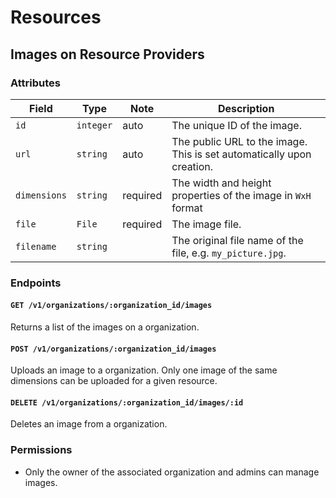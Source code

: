 # Resources

## Images on Resource Providers

### Attributes

Field        | Type      | Note     | Description                        
-------------|-----------|----------|------------------------------------
`id`         | `integer` | auto     | The unique ID of the image.
`url`        | `string ` | auto     | The public URL to the image. This is set automatically upon creation.
`dimensions` | `string`  | required | The width and height properties of the image in `WxH` format
`file`       | `File`    | required | The image file.
`filename`   | `string`  |          | The original file name of the file, e.g. `my_picture.jpg`.

### Endpoints

#### `GET /v1/organizations/:organization_id/images`

Returns a list of the images on a organization.

#### `POST /v1/organizations/:organization_id/images`

Uploads an image to a organization. Only one image of the same dimensions can be uploaded for a given resource.

#### `DELETE /v1/organizations/:organization_id/images/:id`

Deletes an image from a organization.

### Permissions

* Only the owner of the associated organization and admins can manage images.
